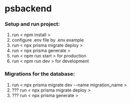 # psbackend

### Setup and run project:
1. run < npm install >
2. configure .env file by .env.example
3. run < npx prisma migrate deploy >
4. run < npx prisma generate >
5. run < npm run start > for production
6. run < npm run dev > for development

### Migrations for the database:
1. run < npx prisma migrate dev --name migration_name >
2. ??? run < npx prisma migrate deploy >
3. ??? run < npx prisma generate >